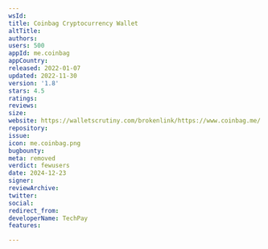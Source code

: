 ```yaml
---
wsId: 
title: Coinbag Cryptocurrency Wallet
altTitle: 
authors: 
users: 500
appId: me.coinbag
appCountry: 
released: 2022-01-07
updated: 2022-11-30
version: '1.8'
stars: 4.5
ratings: 
reviews: 
size: 
website: https://walletscrutiny.com/brokenlink/https://www.coinbag.me/
repository: 
issue: 
icon: me.coinbag.png
bugbounty: 
meta: removed
verdict: fewusers
date: 2024-12-23
signer: 
reviewArchive: 
twitter: 
social: 
redirect_from: 
developerName: TechPay
features: 

---
```


